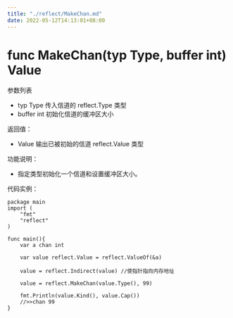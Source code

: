 ```yaml
---
title: "./reflect/MakeChan.md"
date: 2022-05-12T14:13:01+08:00
---
```

# func MakeChan(typ Type, buffer int) Value

参数列表

- typ Type 传入信道的 reflect.Type 类型
- buffer int 初始化信道的缓冲区大小

返回值：

- Value 输出已被初始的信道 reflect.Value 类型

功能说明：

- 指定类型初始化一个信道和设置缓冲区大小。

代码实例：
	
	package main
	import (
		"fmt"
		"reflect"
	)
	
	func main(){
		var a chan int
		
		var value reflect.Value = reflect.ValueOf(&a)
		
		value = reflect.Indirect(value) //使指针指向内存地址
		
		value = reflect.MakeChan(value.Type(), 99)
		
		fmt.Println(value.Kind(), value.Cap())
		//>>chan 99
	}
